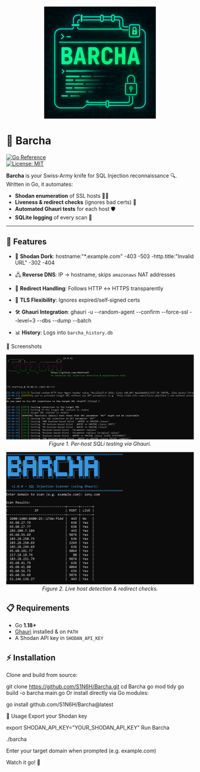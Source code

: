 <p align="center">
  <!-- Include this image in your repo (e.g. banner.png in the root) -->
  <img src="banner.png" alt="Barcha Logo" width="300"/>
</p>

# 🚀 Barcha

[![Go Reference](https://pkg.go.dev/badge/github.com/youruser/barcha.svg)](https://pkg.go.dev/github.com/youruser/barcha)  
[![License: MIT](https://img.shields.io/badge/License-MIT-blue.svg)](LICENSE)

**Barcha** is your Swiss‑Army knife for SQL Injection reconnaissance 🔍. Written in Go, it automates:

- **Shodan enumeration** of SSL hosts 🕵️‍♂️  
- **Liveness & redirect checks** (ignores bad certs) 🔄  
- **Automated Ghauri tests** for each host 🛡️  
- **SQLite logging** of every scan 🔖  

---

## 🌟 Features

- 📡 **Shodan Dork**: hostname:"*.example.com" -403 -503 -http.title:"Invalid URL" -302 -404


- 🖧 **Reverse DNS**: IP → hostname, skips `amazonaws` NAT addresses  
- 🔀 **Redirect Handling**: Follows HTTP ↔ HTTPS transparently  
- 🔐 **TLS Flexibility**: Ignores expired/self‑signed certs  
- 🛠️ **Ghauri Integration**: ghauri -u <URL> --random-agent --confirm --force-ssl --level=3 --dbs --dump --batch




- 📊 **History**: Logs into `barcha_history.db`  

📸 Screenshots
<p align="center"> <img src="docs/screenshots/run1.png" alt="Barcha Scan Preview 1" width="600"/><br> <em>Figure 1. Per‑host SQLi testing via Ghauri. </em> </p> <p align="center"> <img src="docs/screenshots/run2.png" alt="Barcha Ghauri Integration" width="600"/><br> <em>Figure 2. Live host detection & redirect checks.</em> </p>

## 📋 Requirements

- Go **1.18+**  
- [Ghauri](https://github.com/r0oth3x49/ghauri) installed & on `PATH`  
- A Shodan API key in `SHODAN_API_KEY`  


## ⚡ Installation

Clone and build from source:

git clone https://github.com/S1N6H/Barcha.git
cd Barcha
go mod tidy
go build -o barcha main.go
Or install directly via Go modules:

go install github.com/S1N6H/Barcha@latest


🏃 Usage
Export your Shodan key

export SHODAN_API_KEY="YOUR_SHODAN_API_KEY"
Run Barcha

./barcha

Enter your target domain when prompted (e.g. example.com)

Watch it go! 🎉


